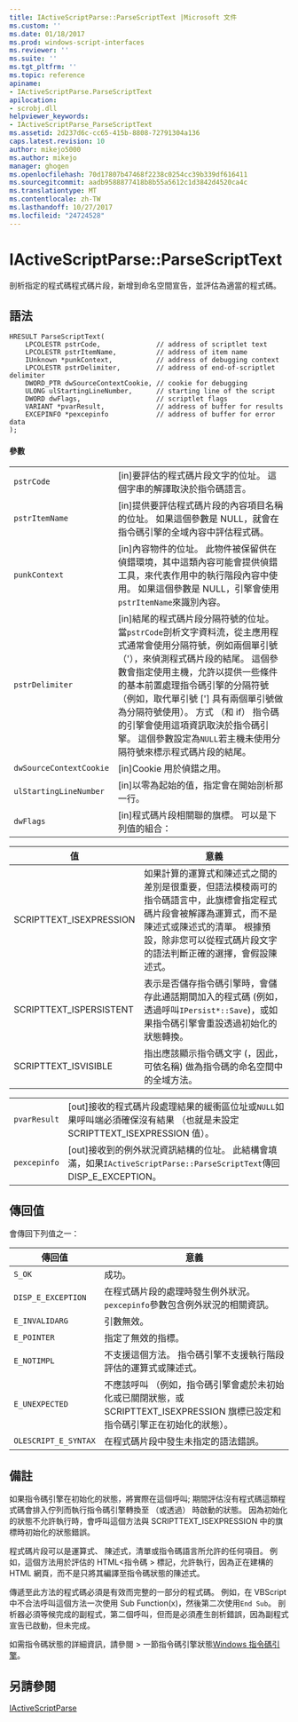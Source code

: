 ```yaml
---
title: IActiveScriptParse::ParseScriptText |Microsoft 文件
ms.custom: ''
ms.date: 01/18/2017
ms.prod: windows-script-interfaces
ms.reviewer: ''
ms.suite: ''
ms.tgt_pltfrm: ''
ms.topic: reference
apiname:
- IActiveScriptParse.ParseScriptText
apilocation:
- scrobj.dll
helpviewer_keywords:
- IActiveScriptParse_ParseScriptText
ms.assetid: 2d237d6c-cc65-415b-8808-72791304a136
caps.latest.revision: 10
author: mikejo5000
ms.author: mikejo
manager: ghogen
ms.openlocfilehash: 70d17807b47468f2238c0254cc39b339df616411
ms.sourcegitcommit: aadb9588877418b8b55a5612c1d3842d4520ca4c
ms.translationtype: MT
ms.contentlocale: zh-TW
ms.lasthandoff: 10/27/2017
ms.locfileid: "24724528"
---
```

# <a name="iactivescriptparseparsescripttext"></a>IActiveScriptParse::ParseScriptText
剖析指定的程式碼程式碼片段，新增到命名空間宣告，並評估為適當的程式碼。  
  
## <a name="syntax"></a>語法  
  
```  
HRESULT ParseScriptText(  
    LPCOLESTR pstrCode,              // address of scriptlet text  
    LPCOLESTR pstrItemName,          // address of item name  
    IUnknown *punkContext,           // address of debugging context  
    LPCOLESTR pstrDelimiter,         // address of end-of-scriptlet delimiter  
    DWORD_PTR dwSourceContextCookie, // cookie for debugging  
    ULONG ulStartingLineNumber,      // starting line of the script  
    DWORD dwFlags,                   // scriptlet flags  
    VARIANT *pvarResult,             // address of buffer for results  
    EXCEPINFO *pexcepinfo            // address of buffer for error data  
);  
```  
  
#### <a name="parameters"></a>參數  
  
|||  
|-|-|  
|`pstrCode`|[in]要評估的程式碼片段文字的位址。 這個字串的解譯取決於指令碼語言。|  
|`pstrItemName`|[in]提供要評估程式碼片段的內容項目名稱的位址。 如果這個參數是 NULL，就會在指令碼引擎的全域內容中評估程式碼。|  
|`punkContext`|[in]內容物件的位址。 此物件被保留供在偵錯環境，其中這類內容可能會提供偵錯工具，來代表作用中的執行階段內容中使用。 如果這個參數是 NULL，引擎會使用`pstrItemName`來識別內容。|  
|`pstrDelimiter`|[in]結尾的程式碼片段分隔符號的位址。 當`pstrCode`剖析文字資料流，從主應用程式通常會使用分隔符號，例如兩個單引號 （'），來偵測程式碼片段的結尾。 這個參數會指定使用主機，允許以提供一些條件的基本前置處理指令碼引擎的分隔符號 （例如，取代單引號 ['] 具有兩個單引號做為分隔符號使用）。 方式 （和 if） 指令碼的引擎會使用這項資訊取決於指令碼引擎。 這個參數設定為`NULL`若主機未使用分隔符號來標示程式碼片段的結尾。|  
|`dwSourceContextCookie`|[in]Cookie 用於偵錯之用。|  
|`ulStartingLineNumber`|[in]以零為起始的值，指定會在開始剖析那一行。|  
|`dwFlags`|[in]程式碼片段相關聯的旗標。 可以是下列值的組合：|  
  
|值|意義|  
|-----------|-------------|  
|SCRIPTTEXT_ISEXPRESSION|如果計算的運算式和陳述式之間的差別是很重要，但語法模稜兩可的指令碼語言中，此旗標會指定程式碼片段會被解譯為運算式，而不是陳述式或陳述式的清單。 根據預設，除非您可以從程式碼片段文字的語法判斷正確的選擇，會假設陳述式。|  
|SCRIPTTEXT_ISPERSISTENT|表示是否儲存指令碼引擎時，會儲存此通話期間加入的程式碼 (例如，透過呼叫`IPersist*::Save`)，或如果指令碼引擎會重設透過初始化的狀態轉換。|  
|SCRIPTTEXT_ISVISIBLE|指出應該顯示指令碼文字 (，因此，可依名稱) 做為指令碼的命名空間中的全域方法。|  
  
|||  
|-|-|  
|`pvarResult`|[out]接收的程式碼片段處理結果的緩衝區位址或`NULL`如果呼叫端必須確保沒有結果 （也就是未設定 SCRIPTTEXT_ISEXPRESSION 值）。|  
|`pexcepinfo`|[out]接收到的例外狀況資訊結構的位址。 此結構會填滿，如果`IActiveScriptParse::ParseScriptText`傳回 DISP_E_EXCEPTION。|  
  
## <a name="return-value"></a>傳回值  
 會傳回下列值之一：  
  
|傳回值|意義|  
|------------------|-------------|  
|`S_OK`|成功。|  
|`DISP_E_EXCEPTION`|在程式碼片段的處理時發生例外狀況。 `pexcepinfo`參數包含例外狀況的相關資訊。|  
|`E_INVALIDARG`|引數無效。|  
|`E_POINTER`|指定了無效的指標。|  
|`E_NOTIMPL`|不支援這個方法。 指令碼引擎不支援執行階段評估的運算式或陳述式。|  
|`E_UNEXPECTED`|不應該呼叫 （例如，指令碼引擎會處於未初始化或已關閉狀態，或 SCRIPTTEXT_ISEXPRESSION 旗標已設定和指令碼引擎正在初始化的狀態）。|  
|`OLESCRIPT_E_SYNTAX`|在程式碼片段中發生未指定的語法錯誤。|  
  
## <a name="remarks"></a>備註  
 如果指令碼引擎在初始化的狀態，將實際在這個呼叫; 期間評估沒有程式碼這類程式碼會排入佇列而執行指令碼引擎轉換至 （或透過） 時啟動的狀態。 因為初始化的狀態不允許執行時，會呼叫這個方法與 SCRIPTTEXT_ISEXPRESSION 中的旗標時初始化的狀態錯誤。  
  
 程式碼片段可以是運算式、 陳述式，清單或指令碼語言所允許的任何項目。 例如，這個方法用於評估的 HTML\<指令碼 > 標記，允許執行，因為正在建構的 HTML 網頁，而不是只將其編譯至指令碼狀態的陳述式。  
  
 傳遞至此方法的程式碼必須是有效而完整的一部分的程式碼。 例如，在 VBScript 中不合法呼叫這個方法一次使用 Sub Function(x)，然後第二次使用`End Sub`。 剖析器必須等候完成的副程式，第二個呼叫，但而是必須產生剖析錯誤，因為副程式宣告已啟動，但未完成。  
  
 如需指令碼狀態的詳細資訊，請參閱 > 一節指令碼引擎狀態[Windows 指令碼引擎](../../winscript/windows-script-engines.md)。  
  
## <a name="see-also"></a>另請參閱  
 [IActiveScriptParse](../../winscript/reference/iactivescriptparse.md)